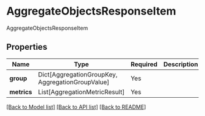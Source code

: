 # AggregateObjectsResponseItem

AggregateObjectsResponseItem

## Properties
| Name | Type | Required | Description |
| ------------ | ------------- | ------------- | ------------- |
**group** | Dict[AggregationGroupKey, AggregationGroupValue] | Yes |  |
**metrics** | List[AggregationMetricResult] | Yes |  |


[[Back to Model list]](../../../README.md#models-v2-link) [[Back to API list]](../../../README.md#documentation-for-api-endpoints) [[Back to README]](../../../README.md)
